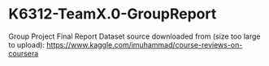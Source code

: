 # K6312-TeamX.0-GroupReport
Group Project Final Report
Dataset source downloaded from (size too large to upload): https://www.kaggle.com/imuhammad/course-reviews-on-coursera
